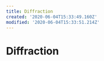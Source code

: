 ```yaml
---
title: Diffraction
created: '2020-06-04T15:33:49.160Z'
modified: '2020-06-04T15:33:51.214Z'
---
```


# Diffraction


